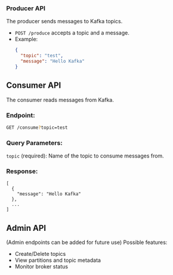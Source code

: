 ### Producer API
The producer sends messages to Kafka topics.
- `POST /produce` accepts a topic and a message.
- Example:
  ```json
  {
    "topic": "test",
    "message": "Hello Kafka"
  }
## Consumer API
The consumer reads messages from Kafka.
### Endpoint:
```bash
GET /consume?topic=test
```

### Query Parameters:

```topic``` (required): Name of the topic to consume messages from.

### Response:
```
[
  {
    "message": "Hello Kafka"
  },
  ...
]
```


## Admin API
(Admin endpoints can be added for future use)
Possible features:
- Create/Delete topics
- View partitions and topic metadata
- Monitor broker status



